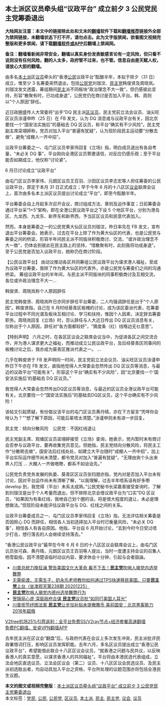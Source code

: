  <h2>本土派区议员牵头组“议政平台” 成立前夕 3 公民党民主党筹委退出</h2> <p class="notice"><b>大陆网友注意：本文中的链接除此处和文末的<a href="https://github.com/bannedbook/fanqiang" >翻墙</a>软件下载和<a href="https://github.com/killgcd/justmysocks/blob/master/README.md">翻墙推荐</a>链接外全部为禁网链接，未翻墙状态下打不开，请勿点击。此为文字版禁闻，欲看图文视频完整版和更多禁闻，请下载<a href="https://github.com/bannedbook/fanqiang">翻墙软件或APP</a>后翻墙上禁闻网。</p><p>备注：翻墙看新闻非常安全，翻墙以真实身份发表敏感言论有一定风险，但只看不说则没有任何风险，翻的人太多，政府管不过来，也不管。信息自由是天赋人权，请放心大胆的翻墙。</b></p>  <div class="entry">  <p>由多名<a href="https://www.bannedbook.org/bnews/tag/%E6%9C%AC%E5%9C%9F%E6%B4%BE/" class="st_tag internal_tag" rel="tag" title="标签 本土派 下的日志">本土派</a>区<a href="https://www.bannedbook.org/bnews/tag/%e8%ae%ae%e5%91%98/" class="st_tag internal_tag" rel="tag" title="标签 议员 下的日志">议员</a>牵头的“香港<a href="https://www.bannedbook.org/bnews/tag/%e5%85%ac%e6%b0%91/" class="st_tag internal_tag" rel="tag" title="标签 公民 下的日志">公民</a>议政平台”酝酿半年，本拟于除夕（31 日）成立，惟至少 3 名筹委突然退出，包括<a href="https://www.bannedbook.org/bnews/tag/%e5%85%ac%e6%b0%91%e5%85%9a/" class="st_tag internal_tag" rel="tag" title="标签 公民党 下的日志">公民党</a>刘珈汶、<a href="https://www.bannedbook.org/bnews/tag/%e6%b0%91%e4%b8%bb%e5%85%9a/" class="st_tag internal_tag" rel="tag" title="标签 民主党 下的日志">民主党</a>韩俊贤及周晓岚。刘珈汶发文透露，筹组期间<a href="https://www.bannedbook.org/bnews/tag/%e6%b0%91%e4%b8%bb/" class="st_tag internal_tag" rel="tag" title="标签 民主 下的日志">民主</a>派不同板块“政治理念不大一致”，但仍感彼此坚持，形容“散聚有时，已功成身退”，公民党仍在商讨是否加入平台。韩、周则以“个人原因”辞任。</p> <p>近日政圈盛传人大常委将“出手”DQ 民主派<a href="https://www.bannedbook.org/bnews/tag/%E5%8C%BA%E8%AE%AE%E5%91%98/" class="st_tag internal_tag" rel="tag" title="标签 区议员 下的日志">区议员</a>，民主党前立法会议员、油尖旺区议员涂谨申昨（25 日）在 FB 发文，认为 DQ 消息或与议政平台有关，因北京要找一个“国安法实施后”的基础去 DQ 区议员，称平台“确实有不少风险”。民主党副主席梁翊婷称，党员对加入平台“普遍有犹疑”，认为现阶段民主运动要“分散去做”，避免“成棚人一齐中招”。</p> <p>议政平台筹委之一、屯门区议员李家伟回复《立场》指，明白成员退出有各自考量，“未必关 DQ 事”，平台刚向全港区议员寄邀请信，对反应仍感乐观；至于平台能否如期成立，他仅称“讨论紧”。</p> <p>6 月已讨论成立“议政平台”</p> <p>由屯门区议员李家伟、元朗区议员王百羽、沙田区议员李志宏等人担任筹委的公民议政平台，原定于本月 31 日正式成立；早于今年 6 月的十八区区<a href="https://www.bannedbook.org/bnews/tag/%E8%AE%AE%E4%BC%9A/" class="st_tag internal_tag" rel="tag" title="标签 议会 下的日志">议会</a>联席会议上，首次由多名本土派区议员提出讨论成立“平台”，即至今酝酿半年。</p>  <p>平台筹委会自上月起多次召开会议，商讨组成方法、章则及运作事宜；日前筹委会通过平台采“1+5”架构，即在全港公民议政平台之下设 5 个地区平台，分别为港岛区、九龙西、九龙东、新界东和新界西，予当区区议员和民意代表加入。</p> <p>然而，本身是筹委之一的公民党黄大仙区议员刘珈汶，昨日率先在 FB 发文，宣布退出平台筹委会。她表示，过去在平台上除了作为黄大仙区的代表，也是公民党与筹委之间的桥梁，形容半年间民主派不同版块积极商讨、交流，“或许政治理念不大一致”，仍体会到彼此在民主路上的坚持，“惜散聚有时，此刻我将功成身退”。至于公民党是否加入议政平台，她称仍在商讨阶段。</p> <p>【公民议政平台】 由动议推动各区共同筹组公民议政平台为谋求港人福祉，至成为议政平台筹委，我除了作为黄大仙区的代表外，亦是公民党与筹委们之间的沟通桥梁。 筹组议政平台的半年间，与民主派不同版块的同事积极商讨及互相交流，各位或许政治理念不大一&#8230;</p> <p>韩俊贤、周晓岚称个人原因辞任</p> <p>民主党韩俊贤、周晓岚昨日亦同步辞任平台筹委，二人均强调辞任是出于“个人原因”。韩俊贤指，自己在 6 月时经葵青区板槐的讨论，成为该区委派代表，在筹委平台过程中不同光谱及板块互相讨论、学习和扶持，惟因个人因素，决定辞去筹委职务。周晓岚回复《立场》时，否认辞任与人大近日传出 DQ 区议员消息有关，仅称出于个人原因，辞任对“各方面都较好”，“猜度条（红）线喺边无乜意思”。</p>  <p>【特别声明】 六月之时，在各区区议会之联席会议当中，为促进各区之间交流合作，并为港人谋求更大之福祉，而推动成立公民议政平台，及后经葵青区同事间的板槐讨论之后，我亦成为葵青区推派代表之一。 &#8230;</p> <p>几乎在韩俊贤于 FB 发声明同一时间，民主党前立法会议员、油尖旺区议员涂谨申昨日下午亦在 FB 发文，直指他觉得人大常委会忽然传出 DQ 区议员等消息，与最近的议政平台“可能有关”，形容这个平台“确实有不少风险”，因“北京要找一个‘国安法实施后’的基础去 DQ 区议员。”</p> <p>我觉得人大常委会忽然传出DQ区议员等消息，与最近的区议员全港议政平台可能有关。北京要找一个“国安法实施后”的基础去DQ区议员，这个平台确实有不少风险！</p> <p>该帖文引起质疑，有份倡议该平台的屯门区议员黄丹晴，亦在下方留言“凭咩你会咁认为？”“想了解下原因，可能后辈唔太清楚。”涂谨申则未有进一步回复。</p> <p>民主党︰倾向分散风险　公民党︰不因红线退让</p>  <p>民主党副主席、观塘区议员梁翊婷接受《立场》查询，她表示，党内暂时未有商讨会否参与议政平台，要再收集党员意见。但她指，民主党倾向分散风险，将民主工作“分散啲去做”，国安法后红线处处，如建立大平台随时“成棚人一齐中招”，加上平台实际运作细节尚未清楚，都令党员对加入“普遍有犹疑”，“无理由突个头出来畀人打压 … 大棚人一齐做嘅嘢，都系不如谂谂先。”</p> <p>公民党负责党务发展的执委、葵青区区议员张钧翘亦指，党内对是否加入平台未有讨论，因对平台运作尚未有清晰了解，“以我理解，过去半年唔系话有好多嘢 develop 到，我觉得（平台）未系太成熟。”公民党秘书长梁嘉善接受查询时，了解到刘珈汶是出于个人考量而退出，但不排除北京会借议政平台为“口实”DQ 区议员，“如果因为有条红线，我哋自己划个圈的话，将是很大程度的退让，未必是理想做法。”但现阶段未能评估议政平台与 DQ、红线之间的关系。</p> <p>议政平台筹委成员之一、屯门区议员李家伟回复《立场》指，无法评估相关筹委是否因担心 DQ 而辞任，相信各人当初选择加入平台时已衡量风险，“未必关 DQ 事”，相信各人有各自原因。他指，平台自 6 月开始讨论，“去到今时今日受过唔少打击，想行落去的人会继续坚持落去。”</p> <p>“香港公民议政平台”最早在今年 6 月 6 日的十八区区议会联席会议上，由屯门区讥员张可森、黄丹晴，元朗区议员王百羽等人提出，当时一度遭主持会议的召集人杨雪盈指，因不清楚该临时动议内容，要求休会十分钟，引起与会者鼓譟。</p> <ul class='op-related-articles' title='相关阅读'> <li><a href='https://www.bannedbook.org/bnews/topimagenews/20201225/1454916.html' target='_blank'>川普总统力挽狂澜 警告美国文化大革命 看不下去！<b>民主党</b>吹哨人揭党内选举舞弊</a></li> <li><a href='https://www.bannedbook.org/bnews/bannedvideo/20201225/1454885.html' target='_blank'>无需偷渡，无需生子，奶永乐老师教你如何通过TPS快速移民美国。只要<b>民主党</b>上台（坐澳观天第238期 20201225）</a></li> <li><a href='https://www.bannedbook.org/bnews/comments/20201225/1454435.html' target='_blank'><b>民主党</b>吹哨人揭党内德州选举舞弊行为</a></li> <li><a href='https://www.bannedbook.org/bnews/topimagenews/20201225/1454420.html' target='_blank'>贺锦丽心虚 深层政府合谋 <b>民主党</b>议员批“如同打美国人耳光”</a></li> <li><a href='https://www.bannedbook.org/bnews/topimagenews/20201224/1454290.html' target='_blank'>川普拒签纾困法案 <b>民主党</b>让步加补贴未提撤撒币 美前国安：北京黑客能力2016年超俄</a></li> </ul> <p class="texttj"> <a href="https://www.bannedbook.org/forum23/topic22702.html" target="_blank">V2free机场25%引荐返利：全平台免费SS/V2ray节点+经济套餐高速翻墙</a><br/> <a href="https://github.com/bannedbook/fanqiang/wiki/%E7%A6%81%E9%97%BB%E7%BD%91%E5%AE%89%E5%8D%93%E7%BF%BB%E5%A2%99%E6%96%B0%E9%97%BBAPP" target="_blank">免费PC翻墙、安卓VPN翻墙APP</a></p><p>去年民主派在区议会“翻盘”后，与政府代表在会议上多次发生冲突，民主派批评民政署借词打压，影响区议员发挥职能。去年六月，多名区议员提出成立“香港公民议政平台”，希望能借此联合十八区区议会议员，“就香港之问题与民共议，以反映香港人的真实意愿，以谋求香港人的共同福祉”。平台将由本港民选代表组成，立法会地区直选议员、立法会区议会（第二）议员、十八区区议会民选议员、及民主派初选胜出者，均自动具加入平台之资格，平台所处理的议题范围亦将包括全港民生议题。</p> <a name='sharetosocial'></a>       <div><b>本文的图文或视频完整版</b>：<a href='https://www.bannedbook.org/bnews/comments/20201225/1454931.html'>本土派区议员牵头组“议政平台” 成立前夕 3 公民党民主党筹委退出</a></div>  </div><!--END ENTRY--> <div class="postfooter"> <div>本文标签：<a href="https://www.bannedbook.org/bnews/tag/%E5%85%9A%E6%B0%91/" rel="tag">党民</a>, <a href="https://www.bannedbook.org/bnews/tag/%e5%85%ac%e6%b0%91/" rel="tag">公民</a>, <a href="https://www.bannedbook.org/bnews/tag/%e5%85%ac%e6%b0%91%e5%85%9a/" rel="tag">公民党</a>, <a href="https://www.bannedbook.org/bnews/tag/%E5%8C%BA%E8%AE%AE%E5%91%98/" rel="tag">区议员</a>, <a href="https://www.bannedbook.org/bnews/tag/%E6%9C%AC%E5%9C%9F%E6%B4%BE/" rel="tag">本土派</a>, <a href="https://www.bannedbook.org/bnews/tag/%e6%b0%91%e4%b8%bb/" rel="tag">民主</a>, <a href="https://www.bannedbook.org/bnews/tag/%e6%b0%91%e4%b8%bb%e5%85%9a/" rel="tag">民主党</a>, <a href="https://www.bannedbook.org/bnews/tag/%E8%AE%AE%E4%BC%9A/" rel="tag">议会</a>, <a href="https://www.bannedbook.org/bnews/tag/%e8%ae%ae%e5%91%98/" rel="tag">议员</a></div>  </div><!--END POSTFOOTER--> 